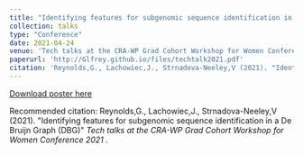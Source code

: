 ```yaml
---
title: "Identifying features for subgenomic sequence identification in a De Bruijn Graph (DBG)"
collection: talks
type: "Conference"
date: 2021-04-24
venue: 'Tech talks at the CRA-WP Grad Cohort Workshop for Women Conference 2021'
paperurl: 'http://Glfrey.github.io/files/techtalk2021.pdf'
citation: 'Reynolds,G., Lachowiec,J., Strnadova-Neeley,V (2021). "Identifying features for subgenomic sequence identification in a De Bruijn Graph (DBG)."; <i> Tech talks at the CRA-WP Grad Cohort Workshop for Women Conference 2021 </i>.'
---
```


[Download poster here](http://Glfrey.github.io/files/techtalk2021.pdf)

Recommended citation: Reynolds,G., Lachowiec,J., Strnadova-Neeley,V (2021). "Identifying features for subgenomic sequence identification in a De Bruijn Graph (DBG)" <i> Tech talks at the CRA-WP Grad Cohort Workshop for Women Conference 2021 </i>.

